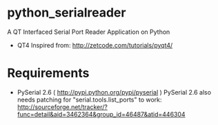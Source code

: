 python_serialreader
===================

A QT Interfaced Serial Port Reader Application on Python

* QT4 Inspired from: http://zetcode.com/tutorials/pyqt4/

Requirements
============

* PySerial 2.6 ( http://pypi.python.org/pypi/pyserial )
    PySerial 2.6 also needs patching for "serial.tools.list_ports" to work:
      http://sourceforge.net/tracker/?func=detail&aid=3462364&group_id=46487&atid=446304
